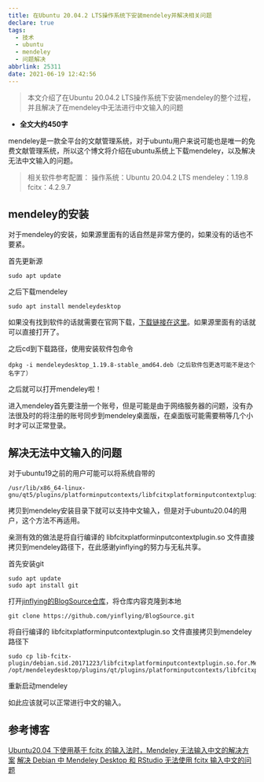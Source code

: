 ```yaml
---
title: 在Ubuntu 20.04.2 LTS操作系统下安装mendeley并解决相关问题
declare: true
tags:
  - 技术
  - ubuntu
  - mendeley
  - 问题解决
abbrlink: 25311
date: 2021-06-19 12:42:56
---
```

>本文介绍了在Ubuntu 20.04.2 LTS操作系统下安装mendeley的整个过程，并且解决了在mendeley中无法进行中文输入的问题
<!--more-->
- **全文大约450字**

mendeley是一款全平台的文献管理系统，对于ubuntu用户来说可能也是唯一的免费文献管理系统，所以这个博文将介绍在ubuntu系统上下载mendeley，以及解决无法中文输入的问题。

>相关软件参考配置：
>操作系统：Ubuntu 20.04.2 LTS
>mendeley：1.19.8
>fcitx：4.2.9.7

## mendeley的安装
对于mendeley的安装，如果源里面有的话自然是非常方便的，如果没有的话也不要紧。

首先更新源
```
sudo apt update
```

之后下载mendeley
```
sudo apt install mendeleydesktop
```
如果没有找到软件的话就需要在官网下载，[下载链接在这里](https://www.mendeley.com/download-desktop-new/)。如果源里面有的话就可以直接打开了。

之后cd到下载路径，使用安装软件包命令
```
dpkg -i mendeleydesktop_1.19.8-stable_amd64.deb（之后软件包更迭可能不是这个名字了）
```

之后就可以打开mendeley啦！

进入mendeley首先要注册一个账号，但是可能是由于网络服务器的问题，没有办法很及时的将注册的账号同步到mendeley桌面版，在桌面版可能需要稍等几个小时才可以正常登录。

## 解决无法中文输入的问题
对于ubuntu19之前的用户可能可以将系统自带的
```
/usr/lib/x86_64-linux-gnu/qt5/plugins/platforminputcontexts/libfcitxplatforminputcontextplugin.so
```
拷贝到mendeley安装目录下就可以支持中文输入，但是对于ubuntu20.04的用户，这个方法不再适用。

亲测有效的做法是将自行编译的 libfcitxplatforminputcontextplugin.so 文件直接拷贝到mendeley路径下，在此感谢yinflying的努力与无私共享。

首先安装git
```
sudo apt update
sudo apt install git 
```
打开[jinflying的BlogSource仓库](https://github.com/yinflying/BlogSource)，将仓库内容克隆到本地
```
git clone https://github.com/yinflying/BlogSource.git
```
将自行编译的 libfcitxplatforminputcontextplugin.so 文件直接拷贝到mendeley路径下
```
sudo cp lib-fcitx-plugin/debian.sid.20171223/libfcitxplatforminputcontextplugin.so.for.MendeleyDesktop /opt/mendeleydesktop/plugins/qt/plugins/platforminputcontexts/libfcitxplatforminputcontextplugin.so
```
重新启动mendeley

如此应该就可以正常进行中文的输入。

## 参考博客
[Ubuntu20.04 下使用基于 fcitx 的输入法时，Mendeley 无法输入中文的解决方案](https://www.cnblogs.com/ArrowKeys/p/13252299.html)
[解决 Debian 中 Mendeley Desktop 和 RStudio 无法使用 fcitx 输入中文的问题](https://jiangjun.link/post/debian-mendeley-rstudio-fcitx/)

